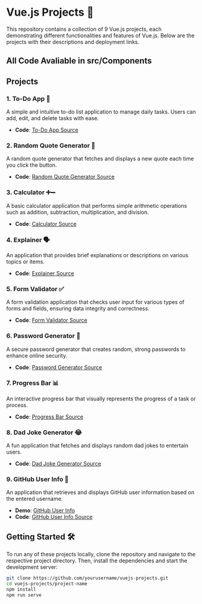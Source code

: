 # Vue.js Projects 🚀

This repository contains a collection of 9 Vue.js projects, each demonstrating different functionalities and features of Vue.js. Below are the projects with their descriptions and deployment links.

## All Code Avaliable in src/Components

## Projects

### 1. To-Do App 📝
A simple and intuitive to-do list application to manage daily tasks. Users can add, edit, and delete tasks with ease.

- **Code**: [To-Do App Source](https://github.com/Naresh9779/Vue-Js-Projects/tree/main/Projects-Vue/src/components)

### 2. Random Quote Generator 📜
A random quote generator that fetches and displays a new quote each time you click the button.

- **Code**: [Random Quote Generator Source](https://github.com/Naresh9779/Vue-Js-Projects/tree/main/Projects-Vue/src/components)

### 3. Calculator ➕➖
A basic calculator application that performs simple arithmetic operations such as addition, subtraction, multiplication, and division.

- **Code**: [Calculator Source](https://github.com/Naresh9779/Vue-Js-Projects/tree/main/Projects-Vue/src/components)

### 4. Explainer 🗣️
An application that provides brief explanations or descriptions on various topics or items.

- **Code**: [Explainer Source](https://github.com/Naresh9779/Vue-Js-Projects/tree/main/Projects-Vue/src/components)

### 5. Form Validator ✅
A form validation application that checks user input for various types of forms and fields, ensuring data integrity and correctness.

- **Code**: [Form Validator Source](https://github.com/Naresh9779/Vue-Js-Projects/tree/main/Projects-Vue/src/components)

### 6. Password Generator 🔐
A secure password generator that creates random, strong passwords to enhance online security.

- **Code**: [Password Generator Source](https://github.com/Naresh9779/Vue-Js-Projects/tree/main/Projects-Vue/src/components)

### 7. Progress Bar 📊
An interactive progress bar that visually represents the progress of a task or process.

- **Code**: [Progress Bar Source](https://github.com/Naresh9779/Vue-Js-Projects/tree/main/Projects-Vue/src/components)

### 8. Dad Joke Generator 😂
A fun application that fetches and displays random dad jokes to entertain users.

- **Code**: [Dad Joke Generator Source](https://github.com/Naresh9779/Vue-Js-Projects/tree/main/Projects-Vue/src/components)

### 9. GitHub User Info 👤
An application that retrieves and displays GitHub user information based on the entered username.
- **Demo**: [GitHub User Info](https://git-hub-user-info.netlify.app/)
- **Code**: [GitHub User Info Source](https://github.com/yourusername/vuejs-projects/projects-vue/src/components)

## Getting Started 🛠️

To run any of these projects locally, clone the repository and navigate to the respective project directory. Then, install the dependencies and start the development server:

```bash
git clone https://github.com/yourusername/vuejs-projects.git
cd vuejs-projects/project-name
npm install
npm run serve
